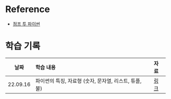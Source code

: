 # Reference
- [점프 투 파이썬](https://wikidocs.net/4307)

# 학습 기록
|날짜|학습 내용|자료|
|:-:|:--|:-|
|22.09.16|파이썬의 특징, 자료형 (숫자, 문자열, 리스트, 튜플, 불)|[링크](./ch01.ipyb)|

